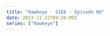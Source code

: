 ```yaml
---
title: "Hawkeye - S1E6 - Episode 06"
date: 2023-11-22T04:26:09Z
series: ["Hawkeye"]
---
```



<mux-player stream-type="on-demand"
  src="https://kp3d-my.sharepoint.com/personal/ryoo_kp3d_onmicrosoft_com/_layouts/15/download.aspx?share=Ed1KLq1_X8pMhepVaxFCLroBuPG68lrwDd5Qw6M33hgwPA" prefer-playback="mse" controls>
  </mux-player>
  
  
  <script src="https://cdn.jsdelivr.net/npm/@mux/mux-player"></script>
  
 <script type="application/ld+json">
 {
  "@context": "https://schema.org/",
  "@type": "VideoObject",
  "name": "Hawkeye - S1E6 - Episode 06",
  "contentUrl": "https://stream.mux.com/BMqiYSMbGFxzqFCg802M2QsNfq1xhatzHHEHBHXiAwDQ.m3u8",
  "thumbnailUrl": "https://www.themoviedb.org/t/p/original/ikXZbVCWxjObiavzw1kmLBPe027.jpg?width=314&fit_mode=preserve&time=25",
  "uploadDate": "2023-11-22T04:26:09Z",
}

</script>
